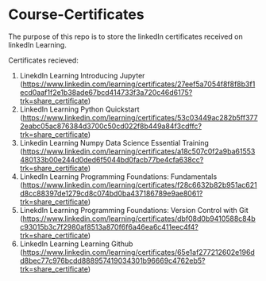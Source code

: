 # Course-Certificates

The purpose of this repo is to store the linkedIn certificates received on linkedIn Learning. 

Certificates recieved:
1. LinekdIn Learning Introducing Jupyter (https://www.linkedin.com/learning/certificates/27eef5a7054f8f8f8b3f1ecd0aaf1f2e1b38ade67bcd414733f3a720c46d6175?trk=share_certificate)
2. LinkedIn Learning Python Quickstart (https://www.linkedin.com/learning/certificates/53c03449ac282b5ff3772eabc05ac876384d3700c50cd022f8b449a84f3cdffc?trk=share_certificate)
3. Linkedin Learning Numpy Data Science Essential Training (https://www.linkedin.com/learning/certificates/a18c507c0f2a9ba61553480133b00e244d0ded6f5044bd0facb77be4cfa638cc?trk=share_certificate)
4. LinkedIn Learning Programming Foundations: Fundamentals (https://www.linkedin.com/learning/certificates/f28c6632b82b951ac621d8cc88397de1279cd8c074bd0ba437186789e9ae8061?trk=share_certificate)
5. LinekdIn Learning Programming Foundations: Version Control with Git (https://www.linkedin.com/learning/certificates/dbf08d0b9410588c84bc93015b3c7f2980af8513a870f6f6a46ea6c411eec4f4?trk=share_certificate)
6. LinkedIn Learning Learning Github (https://www.linkedin.com/learning/certificates/65e1af277212602e196dd8bec77c976bcdd888957419034301b96669c4762eb5?trk=share_certificate)
